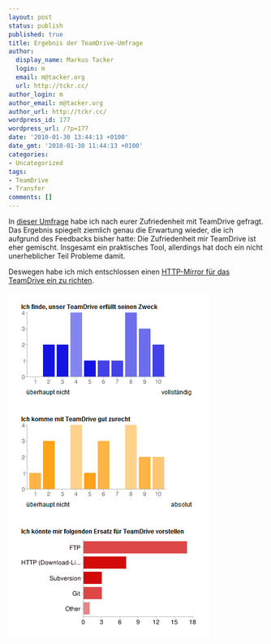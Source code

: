 ```yaml
---
layout: post
status: publish
published: true
title: Ergebnis der TeamDrive-Umfrage
author:
  display_name: Markus Tacker
  login: m
  email: m@tacker.org
  url: http://tckr.cc/
author_login: m
author_email: m@tacker.org
author_url: http://tckr.cc/
wordpress_id: 177
wordpress_url: /?p=177
date: '2010-01-30 13:44:13 +0100'
date_gmt: '2010-01-30 11:44:13 +0100'
categories:
- Uncategorized
tags:
- TeamDrive
- Transfer
comments: []
---
```

<p>In <a href="https://spreadsheets.google.com/viewform?formkey=dHNGX0REWm1IZERIWVRnVmg0MUVkRkE6MA">dieser Umfrage</a> habe ich nach eurer Zufriedenheit mit TeamDrive gefragt. Das Ergebnis spiegelt ziemlich genau die Erwartung wieder, die ich aufgrund des Feedbacks bisher hatte: Die Zufriedenheit mir TeamDrive ist eher gemischt. Insgesamt ein praktisches Tool, allerdings hat doch ein nicht unerheblicher Teil Probleme damit.</p>
<p>Deswegen habe ich mich entschlossen einen <a href="/webzugang-zu-den-teamdrive-dateien">HTTP-Mirror für das TeamDrive ein zu richten</a>.</p>
<p><img src="/uploads/2010/01/teamdrive-umfrage-ergebnis.gif" alt="" title="Ergebnis der TeamDrive-Umfrage" width="395" height="680" class="aligncenter size-full wp-image-178" /></p>
